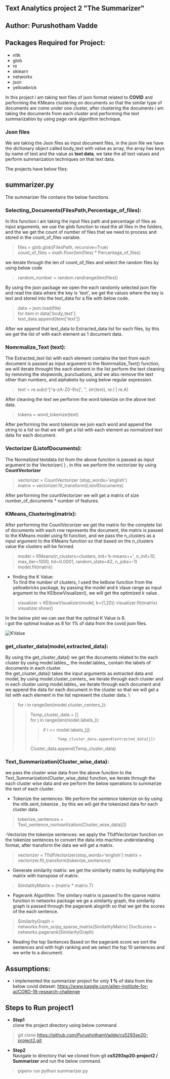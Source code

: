 ## Text Analytics project 2  "The Summarizer"

## Author: Purushotham Vadde

## Packages Required for Project:
- nltk
- glob
- re
- sklearn
- networkx
- json
- yellowbrick

In this project i am taking text files of json format related to **COVID** and performing the KMeans clustering on documents so that the similar type of documents are come under one cluster, after clustering the documents i am taking the documents from each cluster and performing the text summarization by using page rank algorithm technique.

### Json files 
We are taking the Json files as input document files, in the json file we have the dictionary object called body_text with value as array, the array has keys by name of text and the value as **text data**, we take the all text values and perform summarization techniques on that text data. 

The projects have below files:
## summarizer.py
The summarizer file contains the below functions
### Selecting_Documents(FilesPath,Percentage_of_files):

In this function i am taking the input files path and percentage of files as input arguments, we use the glob function to read the all  files in the folders, and the we get the count of number of files that we need to process and stored in the count_of_files variable.

>  files = glob.glob(FilesPath, recursive=True) \
>  count_of_files = math.floor(len(files) * Percentage_of_files)

we iterate through the len of count_of_files and select the random files by using below code
>random_number = random.randrange(len(files)) 

By using the json package we open the each randomly selected json file and read the data where the key is 'text', we get the values where the key is text and stored into the text_data for a file with below code.
> data = json.load(file) \
> for item in data['body_text']: \
>     text_data.append(item['text']) 

After we append that text_data to Extracted_data list for each files, by this we get the list of with each element as 1 document data.

### Nomrmalize_Text (text):

The Extracted_text list with each element contains the text from each document is passed as input argument to the Nomrmalize_Text() function, we will iterate throught the each element in the list perform the text cleaning by removing the stopwords, punctuations, and we also remove the text other than numbers, and alphabets by using below regular expression.
> text = re.sub(r'[^a-zA-Z0-9\s]', '', str(text), re.I | re.A) 

After cleaning the text we perfornm the word tokenize on the above text data.
> tokens = word_tokenize(text) 

After performing the word tokenize we join each word and append the string to a list so that we will get a list with each element as normalized text data for each document.

### Vectorizer (ListofDocuments):

The Normalized textdata list from the above function is passed as input argument to the Vectorizer( ) , in this we perform the vectorizer by using **CountVectorizer**
> vectorizer = CountVectorizer (stop_words='english') \
> matrix = vectorizer.fit_transform(ListofDocuments)

After performing the countVectorizer we will get a matrix of size number_of_documents * number of features.

### KMeans_Clustering(matrix):
After performing the CountVecorizer we get the matrix for the complete list of documents with each row represents the document, the matrix is passed to the KMeans model using fit function,  and we pass the n_clusters as a input argument to the KMeans function so that based on the n_clusters value the clusters will be formed.
> model = KMeans(n_clusters=clusters, init='k-means++', n_init=10, max_iter=1000, tol=0.0001, random_state=42, n_jobs=-1)  
> model.fit(matrix)

- finding the K Value: \
To find the number of clusters,  I used the kelbow function from the yellowbricks package, by passing the model and k vlaue range as input argument to the KElbowVisualizer(), we will get the optimized k value .

> visualizer = KElbowVisualizer(model, k=(1,20))
> visualizer.fit(matrix)    
> visualizer.show()

In the below plot we can see that the optimal K Value is 8. \
i got the optimal kvalue as 8 for 1% of data from the covid json files.


  ![KValue](https://github.com/PurushothamVadde/cs5293sp20-project2/blob/master/Kvalue.png) 
    
### get_cluster_data(model,extracted_data):
By using the get_cluster_data() we get the documents related to the each cluster by using model.lables_, the model.lables_ contain the labels of documents in each cluster. \
the get_cluster_data() takes the input arguments as extracted data and model, by using model.cluster_centers_ we iterate through each cluster and in each cluster using model.lables_ we iterate through each document and we append the data for each document in the cluster so that we will get a list with each element in the list represent the cluster data. \

> for i in range(len(model.cluster_centers_)):
>>  Temp_cluster_data = [] \
>>  for  j in range(len(model.labels_)):
>>>    if i == model.labels_[j]:
>>>>      Temp_cluster_data.append(extracted_data[j])
>>  Cluster_data.append(Temp_cluster_data)


### Text_Summarization(Cluster_wise_data):

we pass the cluster wise data from the above function to the  Text_Summarization(Cluster_wise_data) function, we iterate through the each cluster wise data and we perform the below operations to summarize the text of each cluster.

- Tokenize the sentences:
We perform the sentence tokenize on by  using the nltk.sent_tokenize , by this we will get the tokenized data for each cluster data.
> tokenize_sentences = Text_sentence_normanlization(Cluster_wise_data[i])

-Vectorize the tokenize sentences:
we apply the TfidfVectorizer function on the tokenize sentences to convert the data into machine understanding format, after transform the data we will get a matrix.
> vectorizer = TfidfVectorizer(stop_words='english')
> matrix = vectorizer.fit_transform(tokenize_sentences)

- Generate similarity matrix:
we get the similarity matrix by multiplying the matrix with transpose of matrix.
> SimilatityMatrix = (matrix * matrix.T)

- Pagerank Algorithm:
The similary matrix is passed to the sparse matrix function in networkx package we ge a similarity graph, the similarity graph is passed through the pagerank alogirith so that we get the scores of the each sentence.
> SimilarityGraph = networkx.from_scipy_sparse_matrix(SimilatityMatrix)
> DocScores = networkx.pagerank(SimilarityGraph)

- Reading the top Sentences
Based on the pagerank score we sort the sentences and with high ranking and we select the top 10 sentences and we write to a document.


## Assumptions:

- i implemented the summarizer project for only **1 %** of data from the below covid dataset:
https://www.kaggle.com/allen-institute-for-ai/CORD-19-research-challenge



## Steps to Run project1

- **Step1** \
clone the project directory using below command 
> git clone  https://github.com/PurushothamVadde/cs5293sp20-project2.git

- **Step2** \
Navigate to directory that we cloned from git **cs5293sp20-project2 / Summarizer** and run the below command.

>pipenv run python summarizer.py







